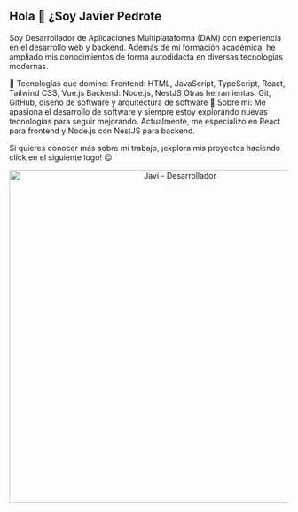 ## Hola 👋 ¿Soy Javier Pedrote

Soy Desarrollador de Aplicaciones Multiplataforma (DAM) con experiencia en el desarrollo web y backend. Además de mi formación académica, he ampliado mis conocimientos de forma autodidacta en diversas tecnologías modernas.

🚀 Tecnologías que domino:
Frontend: HTML, JavaScript, TypeScript, React, Tailwind CSS, Vue.js
Backend: Node.js, NestJS
Otras herramientas: Git, GitHub, diseño de software y arquitectura de software
🎯 Sobre mí:
Me apasiona el desarrollo de software y siempre estoy explorando nuevas tecnologías para seguir mejorando. Actualmente, me especializo en React para frontend y Node.js con NestJS para backend.

Si quieres conocer más sobre mi trabajo, ¡explora mis proyectos haciendo click en el siguiente logo! 😊

<p align="center">
  <img src="(https://github.com/JaviPedrote/JaviPedrote/blob/main/logo.png)" alt="Javi - Desarrollador" width="600">
</p>


